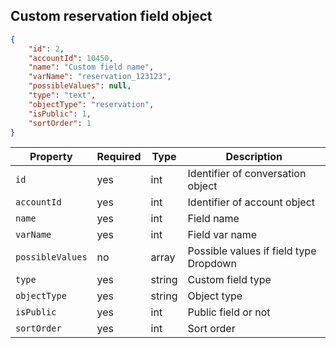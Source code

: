 ## Custom reservation field object

```json
{
    "id": 2,
    "accountId": 10450,
    "name": "Custom field name",
    "varName": "reservation_123123",
    "possibleValues": null,
    "type": "text",
    "objectType": "reservation",
    "isPublic": 1,
    "sortOrder": 1
}
```

Property | Required | Type | Description
-------- | -------- | ---- | ----------- 
`id` | yes | int | Identifier of conversation object
`accountId` | yes | int | Identifier of account object
`name` | yes | int | Field name
`varName` | yes | int | Field var name
`possibleValues` | no | array | Possible values if field type Dropdown
`type` | yes | string | Custom field type
`objectType` | yes | string | Object type
`isPublic` | yes | int | Public field or not
`sortOrder` | yes | int | Sort order